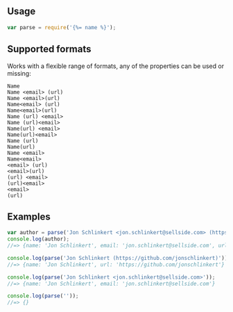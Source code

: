 ## Usage

```js
var parse = require('{%= name %}');
```

## Supported formats

Works with a flexible range of formats, any of the properties can be used or missing:

```
Name
Name <email> (url)
Name <email>(url)
Name<email> (url)
Name<email>(url)
Name (url) <email>
Name (url)<email>
Name(url) <email>
Name(url)<email>
Name (url)
Name(url)
Name <email>
Name<email>
<email> (url)
<email>(url)
(url) <email>
(url)<email>
<email>
(url)
```

## Examples

```js
var author = parse('Jon Schlinkert <jon.schlinkert@sellside.com> (https://github.com/jonschlinkert)');
console.log(author);
//=> {name: 'Jon Schlinkert', email: 'jon.schlinkert@sellside.com', url: 'https://github.com/jonschlinkert'}

console.log(parse('Jon Schlinkert (https://github.com/jonschlinkert)'));
//=> {name: 'Jon Schlinkert', url: 'https://github.com/jonschlinkert'}

console.log(parse('Jon Schlinkert <jon.schlinkert@sellside.com>'));
//=> {name: 'Jon Schlinkert', email: 'jon.schlinkert@sellside.com'}

console.log(parse(''));
//=> {}
```

